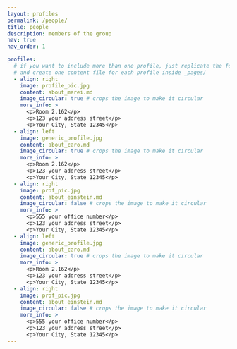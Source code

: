 ```yaml
---
layout: profiles
permalink: /people/
title: people
description: members of the group
nav: true
nav_order: 1

profiles:
  # if you want to include more than one profile, just replicate the following block
  # and create one content file for each profile inside _pages/
  - align: right
    image: profile_pic.jpg
    content: about_marei.md
    image_circular: true # crops the image to make it circular
    more_info: >
      <p>Room 2.162</p>
      <p>123 your address street</p>
      <p>Your City, State 12345</p>
  - align: left
    image: generic_profile.jpg
    content: about_caro.md
    image_circular: true # crops the image to make it circular
    more_info: >
      <p>Room 2.162</p>
      <p>123 your address street</p>
      <p>Your City, State 12345</p>
  - align: right
    image: prof_pic.jpg
    content: about_einstein.md
    image_circular: false # crops the image to make it circular
    more_info: >
      <p>555 your office number</p>
      <p>123 your address street</p>
      <p>Your City, State 12345</p>
  - align: left
    image: generic_profile.jpg
    content: about_caro.md
    image_circular: true # crops the image to make it circular
    more_info: >
      <p>Room 2.162</p>
      <p>123 your address street</p>
      <p>Your City, State 12345</p>
  - align: right
    image: prof_pic.jpg
    content: about_einstein.md
    image_circular: false # crops the image to make it circular
    more_info: >
      <p>555 your office number</p>
      <p>123 your address street</p>
      <p>Your City, State 12345</p>
---
```

